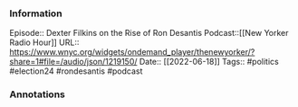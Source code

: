 ### Information

Episode:: Dexter Filkins on the Rise of Ron Desantis
Podcast::[[New Yorker Radio Hour]]
URL:: https://www.wnyc.org/widgets/ondemand_player/thenewyorker/?share=1#file=/audio/json/1219150/
Date:: [[2022-06-18]]
Tags:: #politics #election24 #rondesantis 
#podcast


### Annotations

